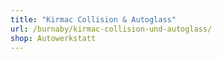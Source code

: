 ```yaml
---
title: "Kirmac Collision & Autoglass"
url: /burnaby/kirmac-collision-und-autoglass/
shop: Autowerkstatt
---
```

